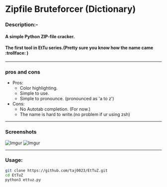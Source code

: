 # **Zipfile Bruteforcer (Dictionary)**




### Description:-
#### A simple Python ZIP-file cracker. 
#### The first tool in EtTu series.(Pretty sure you know how the name came :trollface: )



___
### pros and cons
* Pros:
    * Color highlighting.
    * Simple to use.
    * Simple to pronounce. (pronounced as 'a to z')
* Cons:
    * No Autotab completion. (For now.)
    * The name is hard to write.(no problem if ur using zsh)

___
### Screenshots

![Imgur](https://i.imgur.com/5yrPgBr.png)
![Imgur](https://i.imgur.com/mcp1bGs.png)
___
### Usage:
```bash
git clone https://github.com/taj0023/EtTuZ.git
cd EtTuZ
python3 ettuz.py 
```


